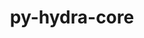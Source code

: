 ---
title: "py-hydra-core"
layout: cache
categories: [package, develop]
meta: {"compilers": ["apple-clang@=16.0.0", "gcc@=13.2.0"], "num_specs": 24, "num_specs_by_stack": {"ml-darwin-aarch64-mps": 8, "ml-linux-aarch64-cpu": 8, "ml-linux-aarch64-cuda": 8, "ml-linux-x86_64-cpu": 7, "ml-linux-x86_64-cuda": 8, "root": 24}, "oss": ["sequoia", "ubuntu24.04"], "platforms": ["darwin", "linux"], "stacks": ["ml-darwin-aarch64-mps", "ml-linux-aarch64-cpu", "ml-linux-aarch64-cuda", "ml-linux-x86_64-cpu", "ml-linux-x86_64-cuda", "root"], "targets": ["aarch64", "x86_64_v3"], "versions": ["1.3.2"]}
spec_details: [{"compiler": "gcc@=13.2.0", "hash": "23hk2ziftsm3eoqvz5iqtn33l6dek5qn", "os": "ubuntu24.04", "platform": "linux", "size": "-", "stacks": ["ml-linux-x86_64-cpu", "ml-linux-x86_64-cuda", "root"], "target": "x86_64_v3", "variants": ["build_system=python_pip"], "versions": ["1.3.2"]}, {"compiler": "gcc@=13.2.0", "hash": "5cpuiad2xugofa7fc4eiavj46xtz3z4m", "os": "ubuntu24.04", "platform": "linux", "size": "-", "stacks": ["ml-linux-x86_64-cuda", "root"], "target": "x86_64_v3", "variants": ["build_system=python_pip"], "versions": ["1.3.2"]}, {"compiler": "gcc@=13.2.0", "hash": "5tyadw7zfdxyymvgce2gzdb2wsmko2bx", "os": "ubuntu24.04", "platform": "linux", "size": "-", "stacks": ["ml-linux-aarch64-cpu", "ml-linux-aarch64-cuda", "root"], "target": "aarch64", "variants": ["build_system=python_pip"], "versions": ["1.3.2"]}, {"compiler": "apple-clang@=16.0.0", "hash": "6gy24l6jk2rtjnp46t7rzqy7bures6kw", "os": "sequoia", "platform": "darwin", "size": "-", "stacks": ["ml-darwin-aarch64-mps", "root"], "target": "aarch64", "variants": ["build_system=python_pip"], "versions": ["1.3.2"]}, {"compiler": "gcc@=13.2.0", "hash": "b74xm7w7uxrjnqmj2gn23tj7gsoqywhu", "os": "ubuntu24.04", "platform": "linux", "size": "-", "stacks": ["ml-linux-x86_64-cpu", "ml-linux-x86_64-cuda", "root"], "target": "x86_64_v3", "variants": ["build_system=python_pip"], "versions": ["1.3.2"]}, {"compiler": "gcc@=13.2.0", "hash": "cycduhmgqrhxnrgzwdaic647fkaocpzm", "os": "ubuntu24.04", "platform": "linux", "size": "-", "stacks": ["ml-linux-aarch64-cpu", "ml-linux-aarch64-cuda", "root"], "target": "aarch64", "variants": ["build_system=python_pip"], "versions": ["1.3.2"]}, {"compiler": "gcc@=13.2.0", "hash": "eygjxvafiviov5rbte7phkws4lw55gcr", "os": "ubuntu24.04", "platform": "linux", "size": "-", "stacks": ["ml-linux-aarch64-cpu", "ml-linux-aarch64-cuda", "root"], "target": "aarch64", "variants": ["build_system=python_pip"], "versions": ["1.3.2"]}, {"compiler": "gcc@=13.2.0", "hash": "f6fnulb2gqwm4coq2ltsdsjrfktxfsey", "os": "ubuntu24.04", "platform": "linux", "size": "-", "stacks": ["ml-linux-aarch64-cpu", "ml-linux-aarch64-cuda", "root"], "target": "aarch64", "variants": ["build_system=python_pip"], "versions": ["1.3.2"]}, {"compiler": "apple-clang@=16.0.0", "hash": "fiavnzomqhgcioqmdlf7flllwxkrwfuy", "os": "sequoia", "platform": "darwin", "size": "-", "stacks": ["ml-darwin-aarch64-mps", "root"], "target": "aarch64", "variants": ["build_system=python_pip"], "versions": ["1.3.2"]}, {"compiler": "gcc@=13.2.0", "hash": "fuqfv33eztdkdhxcxfwks4oxun2dsrwb", "os": "ubuntu24.04", "platform": "linux", "size": "-", "stacks": ["ml-linux-x86_64-cpu", "ml-linux-x86_64-cuda", "root"], "target": "x86_64_v3", "variants": ["build_system=python_pip"], "versions": ["1.3.2"]}, {"compiler": "gcc@=13.2.0", "hash": "g23rdumjoxodd7zojgaahbfbed5pw2zj", "os": "ubuntu24.04", "platform": "linux", "size": "-", "stacks": ["ml-linux-x86_64-cpu", "ml-linux-x86_64-cuda", "root"], "target": "x86_64_v3", "variants": ["build_system=python_pip"], "versions": ["1.3.2"]}, {"compiler": "gcc@=13.2.0", "hash": "hswi6vh6zd3avehjmsuw6yrfckfcl3t3", "os": "ubuntu24.04", "platform": "linux", "size": "-", "stacks": ["ml-linux-x86_64-cpu", "ml-linux-x86_64-cuda", "root"], "target": "x86_64_v3", "variants": ["build_system=python_pip"], "versions": ["1.3.2"]}, {"compiler": "gcc@=13.2.0", "hash": "huhw5cryyjoktei6f3yigkpcgw6raapi", "os": "ubuntu24.04", "platform": "linux", "size": "-", "stacks": ["ml-linux-aarch64-cpu", "ml-linux-aarch64-cuda", "root"], "target": "aarch64", "variants": ["build_system=python_pip"], "versions": ["1.3.2"]}, {"compiler": "apple-clang@=16.0.0", "hash": "iaaudvwvljnarryq4udfifv375mrdwfk", "os": "sequoia", "platform": "darwin", "size": "-", "stacks": ["ml-darwin-aarch64-mps", "root"], "target": "aarch64", "variants": ["build_system=python_pip"], "versions": ["1.3.2"]}, {"compiler": "apple-clang@=16.0.0", "hash": "ih3a7s2ue3wgmg2fkw2wnbyf6mbru67o", "os": "sequoia", "platform": "darwin", "size": "-", "stacks": ["ml-darwin-aarch64-mps", "root"], "target": "aarch64", "variants": ["build_system=python_pip"], "versions": ["1.3.2"]}, {"compiler": "gcc@=13.2.0", "hash": "ja2zwupi3metxolvbwej2elf2q7hcc76", "os": "ubuntu24.04", "platform": "linux", "size": "-", "stacks": ["ml-linux-aarch64-cpu", "ml-linux-aarch64-cuda", "root"], "target": "aarch64", "variants": ["build_system=python_pip"], "versions": ["1.3.2"]}, {"compiler": "gcc@=13.2.0", "hash": "mq7zctz5asgvx46cgavlwgjjfyx5glkw", "os": "ubuntu24.04", "platform": "linux", "size": "-", "stacks": ["ml-linux-x86_64-cpu", "ml-linux-x86_64-cuda", "root"], "target": "x86_64_v3", "variants": ["build_system=python_pip"], "versions": ["1.3.2"]}, {"compiler": "apple-clang@=16.0.0", "hash": "pyoofcltvxipol462g4d5bi3lddd2jk7", "os": "sequoia", "platform": "darwin", "size": "-", "stacks": ["ml-darwin-aarch64-mps", "root"], "target": "aarch64", "variants": ["build_system=python_pip"], "versions": ["1.3.2"]}, {"compiler": "gcc@=13.2.0", "hash": "tfyb3i4rbuuweosh7zygpien5me7thcn", "os": "ubuntu24.04", "platform": "linux", "size": "-", "stacks": ["ml-linux-aarch64-cpu", "ml-linux-aarch64-cuda", "root"], "target": "aarch64", "variants": ["build_system=python_pip"], "versions": ["1.3.2"]}, {"compiler": "apple-clang@=16.0.0", "hash": "tmv3adfyeyn5k2fayadotnurecxaodvd", "os": "sequoia", "platform": "darwin", "size": "-", "stacks": ["ml-darwin-aarch64-mps", "root"], "target": "aarch64", "variants": ["build_system=python_pip"], "versions": ["1.3.2"]}, {"compiler": "apple-clang@=16.0.0", "hash": "umswwlwgfbzuskekpa2vjiflcbbj3dop", "os": "sequoia", "platform": "darwin", "size": "-", "stacks": ["ml-darwin-aarch64-mps", "root"], "target": "aarch64", "variants": ["build_system=python_pip"], "versions": ["1.3.2"]}, {"compiler": "gcc@=13.2.0", "hash": "wfnmdr6jnyd7uejjp44ti43juibjacny", "os": "ubuntu24.04", "platform": "linux", "size": "-", "stacks": ["ml-linux-x86_64-cpu", "ml-linux-x86_64-cuda", "root"], "target": "x86_64_v3", "variants": ["build_system=python_pip"], "versions": ["1.3.2"]}, {"compiler": "gcc@=13.2.0", "hash": "wjz25rgp73ntdijlhgpkbrkxr7ii73kx", "os": "ubuntu24.04", "platform": "linux", "size": "-", "stacks": ["ml-linux-aarch64-cpu", "ml-linux-aarch64-cuda", "root"], "target": "aarch64", "variants": ["build_system=python_pip"], "versions": ["1.3.2"]}, {"compiler": "apple-clang@=16.0.0", "hash": "ycw7xivgobrkl2qdyzgvaqxayvcak72p", "os": "sequoia", "platform": "darwin", "size": "-", "stacks": ["ml-darwin-aarch64-mps", "root"], "target": "aarch64", "variants": ["build_system=python_pip"], "versions": ["1.3.2"]}]
---
